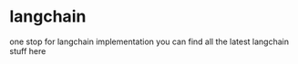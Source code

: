 # langchain

one stop for langchain implementation
you can find all the latest langchain stuff here
